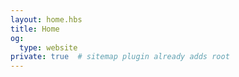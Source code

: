 ```yaml
---
layout: home.hbs
title: Home
og:
  type: website
private: true  # sitemap plugin already adds root
---
```

